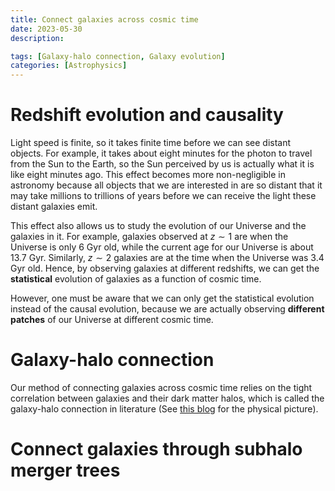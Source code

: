 ```yaml
---
title: Connect galaxies across cosmic time
date: 2023-05-30
description:

tags: [Galaxy-halo connection, Galaxy evolution]
categories: [Astrophysics]
---
```


# Redshift evolution and causality

Light speed is finite, so it takes finite time before we can see distant
objects. For example, it takes about eight minutes for the photon to travel from
the Sun to the Earth, so the Sun perceived by us is actually what it is like
eight minutes ago. This effect becomes more non-negligible in astronomy because
all objects that we are interested in are so distant that it may take millions
to trillions of years before we can receive the light these distant galaxies
emit.

This effect also allows us to study the evolution of our Universe and the
galaxies in it. For example, galaxies observed at $z\sim 1$ are when the
Universe is only 6 Gyr old, while the current age for our Universe is about 13.7
Gyr. Similarly, $z\sim 2$ galaxies are at the time when the Universe was 3.4 Gyr
old. Hence, by observing galaxies at different redshifts, we can get the
**statistical** evolution of galaxies as a function of cosmic time.

However, one must be aware that we can only get the statistical evolution
instead of the causal evolution, because we are actually observing **different
patches** of our Universe at different cosmic time.

# Galaxy-halo connection

Our method of connecting galaxies across cosmic time relies on the tight
correlation between galaxies and their dark matter halos, which is called the
galaxy-halo connection in literature (See [this blog](./halo_model.html) for the
physical picture).



# Connect galaxies through subhalo merger trees
